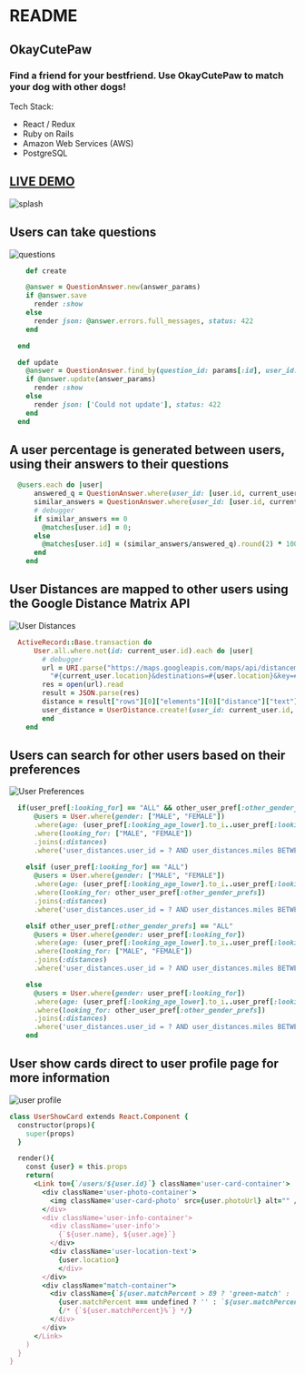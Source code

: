 # README

## OkayCutePaw

### Find a friend for your bestfriend. Use OkayCutePaw to match your dog with other dogs!

Tech Stack:
* React / Redux
* Ruby on Rails
* Amazon Web Services (AWS)
* PostgreSQL

## [LIVE DEMO](https://okaycutepaw.herokuapp.com/#/)

![splash](app/assets/gifs/2020-07-14%2010.31.36.gif)

## Users can take questions 

![questions](app/assets/gifs/2020-07-14%2009.33.00.gif)

```ruby
    def create

    @answer = QuestionAnswer.new(answer_params)
    if @answer.save 
      render :show 
    else
      render json: @answer.errors.full_messages, status: 422
    end

  end

  def update
    @answer = QuestionAnswer.find_by(question_id: params[:id], user_id: params[:user_id])
    if @answer.update(answer_params)
      render :show
    else
      render json: ['Could not update'], status: 422
    end
  end
```

## A user percentage is generated between users, using their answers to their questions

```ruby
  @users.each do |user|
      answered_q = QuestionAnswer.where(user_id: [user.id, current_user.id]).select(:question_id).distinct.count
      similar_answers = QuestionAnswer.where(user_id: [user.id, current_user.id]).where(answer: true).select(:question_id).distinct.count.to_f
      # debugger
      if similar_answers == 0 
        @matches[user.id] = 0;
      else 
        @matches[user.id] = (similar_answers/answered_q).round(2) * 100
      end
    end
```

## User Distances are mapped to other users using the Google Distance Matrix API

![User Distances](app/assets/gifs/2020-07-14%2010.05.13.gif)

```ruby
  ActiveRecord::Base.transaction do 
      User.all.where.not(id: current_user.id).each do |user|
        # debugger
        url = URI.parse("https://maps.googleapis.com/maps/api/distancematrix/json?units=imperial&origins=" \
          "#{current_user.location}&destinations=#{user.location}&key=#{Rails.application.credentials.google[:api_key]}")
        res = open(url).read
        result = JSON.parse(res)
        distance = result["rows"][0]["elements"][0]["distance"]["text"].split(' ')[0].to_i
        user_distance = UserDistance.create!(user_id: current_user.id, distant_user_id: user.id, distance: distance)
        end
    end
```

## Users can search for other users based on their preferences

![User Preferences](app/assets/gifs/2020-07-14%2010.17.56.gif)

```ruby
  if(user_pref[:looking_for] == "ALL" && other_user_pref[:other_gender_prefs] === "ALL")
      @users = User.where(gender: ["MALE", "FEMALE"])
      .where(age: (user_pref[:looking_age_lower].to_i..user_pref[:looking_age_higher].to_i))
      .where(looking_for: ["MALE", "FEMALE"])
      .joins(:distances)
      .where('user_distances.user_id = ? AND user_distances.miles BETWEEN ? AND ?', current_user.id, 0, user_pref[:distance])
  
    elsif (user_pref[:looking_for] == "ALL")
      @users = User.where(gender: ["MALE", "FEMALE"])
      .where(age: (user_pref[:looking_age_lower].to_i..user_pref[:looking_age_higher].to_i))
      .where(looking_for: other_user_pref[:other_gender_prefs])
      .joins(:distances)
      .where('user_distances.user_id = ? AND user_distances.miles BETWEEN ? AND ?', current_user.id, 0, user_pref[:distance])

    elsif other_user_pref[:other_gender_prefs] == "ALL"
      @users = User.where(gender: user_pref[:looking_for])
      .where(age: (user_pref[:looking_age_lower].to_i..user_pref[:looking_age_higher].to_i))
      .where(looking_for: ["MALE", "FEMALE"])
      .joins(:distances)
      .where('user_distances.user_id = ? AND user_distances.miles BETWEEN ? AND ?', current_user.id, 0, user_pref[:distance])

    else
      @users = User.where(gender: user_pref[:looking_for])
      .where(age: (user_pref[:looking_age_lower].to_i..user_pref[:looking_age_higher].to_i))
      .where(looking_for: other_user_pref[:other_gender_prefs])
      .joins(:distances)
      .where('user_distances.user_id = ? AND user_distances.miles BETWEEN ? AND ?', current_user.id, 0, user_pref[:distance])
    end
```

## User show cards direct to user profile page for more information

![user profile](app/assets/gifs/2020-07-14%2010.41.09.gif)

```ruby
class UserShowCard extends React.Component {
  constructor(props){
    super(props)
  }

  render(){
    const {user} = this.props
    return(
      <Link to={`/users/${user.id}`} className='user-card-container'>
        <div className='user-photo-container'>
          <img className='user-card-photo' src={user.photoUrl} alt="" />
        </div>
        <div className='user-info-container'>
          <div className='user-info'>
            {`${user.name}, ${user.age}`}
          </div>
          <div className='user-location-text'>
            {user.location}
            </div>
        </div>
        <div className="match-container">
          <div className={`${user.matchPercent > 89 ? 'green-match' : 'blue-match'} match-percentage`}>
            {user.matchPercent === undefined ? '' : `${user.matchPercent.toString().slice(0, 2)}%`}
            {/* {`${user.matchPercent}%`} */}
          </div>
        </div>
      </Link>
    )
  }
}
```

